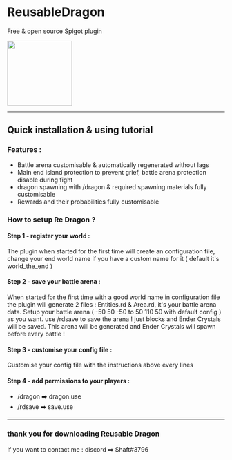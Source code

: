 # ReusableDragon
Free &amp; open source Spigot plugin

<img src="https://github.com/Shaft-3796/img/blob/main/image0.png" height=auto width="150">

-----------------------------------------

## Quick installation & using tutorial

### Features :

- Battle arena customisable & automatically regenerated without lags
- Main end island protection to prevent grief, battle arena protection disable during fight
- dragon spawning with /dragon & required spawning materials fully customisable
- Rewards and their probabilities fully customisable

### How to setup Re Dragon ?

#### Step 1 - register your world :

The plugin when started for the first time will create an configuration file, change your end world name if you have a custom name for it ( default it's world_the_end )

#### Step 2 - save your battle arena :

When started for the first time with a good world name in configuration file the plugin will generate 2 files : Entities.rd & Area.rd, it's your battle arena data.
Setup your battle arena ( -50 50 -50 to 50 110 50 with default config ) as you want.
use /rdsave to save the arena ! just blocks and Ender Crystals will be saved.
This arena will be generated and Ender Crystals will spawn before every battle !

#### Step 3 - customise your config file :

Customise your config file with the instructions above every lines

#### Step 4 - add permissions to your players :

- /dragon :arrow_right: dragon.use
- /rdsave :arrow_right: save.use

-----------------------------------------
### thank you for downloading Reusable Dragon

If you want to contact me : discord :arrow_right: Shaft#3796